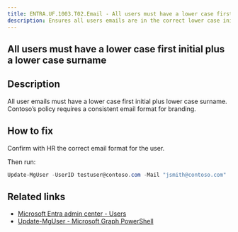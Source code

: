 ```yaml
---
title: ENTRA.UF.1003.T02.Email - All users must have a lower case first initial plus a lower case surname
description: Ensures all users emails are in the correct lower case initial plus lower case surname format
---
```

## All users must have a lower case first initial plus a lower case surname

## Description

All user emails must have a lower case first initial plus lower case surname. Contoso’s policy requires a consistent email format for branding.

## How to fix

Confirm with HR the correct email format for the user.

Then run:

```powershell
Update-MgUser -UserID testuser@contoso.com -Mail "jsmith@contoso.com"
```

## Related links

- [Microsoft Entra admin center - Users](https://entra.microsoft.com/#view/Microsoft_AAD_UsersAndTenants/UserManagementMenuBlade/~/AllUsers/menuId/)
- [Update-MgUser - Microsoft Graph PowerShell](https://learn.microsoft.com/en-us/powershell/module/microsoft.graph.users/update-mguser)
